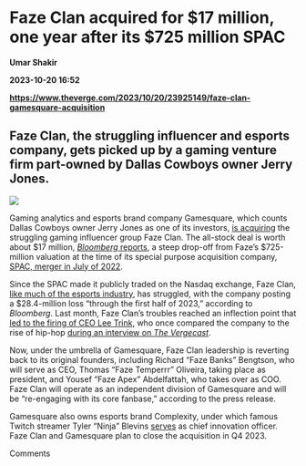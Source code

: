 # Faze Clan acquired for $17 million, one year after its $725 million SPAC
**Umar Shakir**

**2023-10-20 16:52**

**https://www.theverge.com/2023/10/20/23925149/faze-clan-gamesquare-acquisition**

Faze Clan, the struggling influencer and esports company, gets picked up by a gaming venture firm part-owned by Dallas Cowboys owner Jerry Jones.
-------------------------------------------------------------------------------------------------------------------------------------------------

![](https://cdn.vox-cdn.com/thumbor/QixAd-95-jr12wVddR8EQImIrG8=/0x0:1920x1280/1200x628/filters:focal(960x640:961x641)/cdn.vox-cdn.com/uploads/chorus_asset/file/25018549/F8kJsqDWEAAZeOz.jpeg)

Gaming analytics and esports brand company Gamesquare, which counts Dallas Cowboys owner Jerry Jones as one of its investors, [is acquiring](https://investors.gamesquare.com/news/news-details/2023/GameSquare-To-Acquire-One-of-the-Biggest-Names-in-Gaming-FaZe-Clan/default.aspx) the struggling gaming influencer group Faze Clan. The all-stock deal is worth about $17 million, [_Bloomberg_ reports](https://www.bloomberg.com/news/articles/2023-10-20/faze-clan-is-being-acquired-by-a-company-backed-by-jerry-jones?leadSource=uverify%20wall), a steep drop-off from Faze’s $725-million valuation at the time of its special purpose acquisition company, [SPAC, merger in July of 2022](https://www.theverge.com/2022/7/20/23271414/faze-clan-public-spac-deal-merger).

Since the SPAC made it publicly traded on the Nasdaq exchange, Faze Clan, [like much of the esports industry](https://www.theverge.com/2023/9/20/23883238/league-of-legends-lcs-tsm-replaced-shopify-rebellion), has struggled, with the company posting a $28.4-million loss “through the first half of 2023,” according to _Bloomberg_. Last month, Faze Clan’s troubles reached an inflection point that [led to the firing of CEO Lee Trink](https://www.theverge.com/2023/9/13/23872288/faze-clan-lee-trink-ceo-fired-news), who once compared the company to the rise of hip-hop [during an interview on _The Vergecast_](https://www.theverge.com/2019/12/10/21004897/podcast-vergecast-lee-trink-faze-clan-interview-apparel-lawsuits-expansion).

Now, under the umbrella of Gamesquare, Faze Clan leadership is reverting back to its original founders, including Richard “Faze Banks” Bengtson, who will serve as CEO, Thomas “Faze Temperrr” Oliveira, taking place as president, and Yousef “Faze Apex” Abdelfattah, who takes over as COO. Faze Clan will operate as an independent division of Gamesquare and will be “re-engaging with its core fanbase,” according to the press release.

Gamesquare also owns esports brand Complexity, under which famous Twitch streamer Tyler “Ninja” Blevins [serves](https://www.forbes.com/sites/mattcraig/2023/02/22/tyler-ninja-blevins-joins-gamesquare-as-innovation-chief-to-build-a-new-future-for-esports-industry/) as chief innovation officer. Faze Clan and Gamesquare plan to close the acquisition in Q4 2023.

Comments